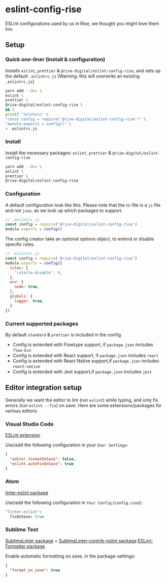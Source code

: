 # eslint-config-rise
ESLint configurations used by us in Rise, we thought you might love them too.

## Setup

### Quick *one*-liner (install & configuration)

Installs `eslint`, `prettier` & `@rise-digital/eslint-config-rise`,
and sets up the default `.eslintrc.js`
(Warning: this will overwrite an existing `.eslintrc.js`)

```sh
yarn add --dev \
eslint \
prettier \
@rise-digital/eslint-config-rise \
&& \
printf '%s\n%s\n' \
"const config = require('@rise-digital/eslint-config-rise')" \
"module.exports = config()" \
> .eslintrc.js
```

### Install

Install the necessary packages: `eslint`, `prettier` & `@rise-digital/eslint-config-rise`

```sh
yarn add --dev \
eslint \
prettier \
@rise-digital/eslint-config-rise
```

### Configuration

A default configuration look like this.
Please note that the rc-file is a `js` file and not `json`, as we look up which packages to support.

```js
// .eslintrc.js
const config = require('@rise-digital/eslint-config-rise')
module.exports = config()
```

The config creator take an optional options object, to extend or disable specific rules.

```js
// .eslintrc.js
const config = require('@rise-digital/eslint-config-rise')
module.exports = config({
  rules: {
    'rule/to-disable': 0,
  },
  env: {
    node: true,
  },
  globals: {
    logger: true,
  }
})
```

### Current supported packages

By default `standard` & `prettier` is included in the config.

* Config is extended with Flowtype support, if `package.json` includes `flow-bin`
* Config is extended with React support, if `package.json` includes `react`
* Config is extended with React Native support,if `package.json` includes `react-native`
* Config is extended with Jest support,if `package.json` includes `jest`


## Editor integration setup

Generally we want the editor to lint (run `eslint`) while typing, and only fix errors (run `eslint --fix`) on save.
Here are some extensions/packages for various editors:

### Visual Studio Code

[ESLint extension](https://marketplace.visualstudio.com/items?itemName=dbaeumer.vscode-eslint)

Use/add the following configuration in your `User Settings`:

```json
{
  "editor.formatOnSave": false,
  "eslint.autoFixOnSave": true
}
```

### Atom

[linter-eslint package](https://atom.io/packages/linter-eslint)

Use/add the following configuration in `Your Config` (`config.cson`):

```cson
"linter-eslint":
  fixOnSave: true
```

### Sublime Text

[Sublime​Linter package](https://packagecontrol.io/packages/SublimeLinter) + [Sublime​Linter-contrib-eslint package](https://packagecontrol.io/packages/SublimeLinter-contrib-eslint)
[ESLint-Formatter package](https://packagecontrol.io/packages/ESLint-Formatter)

Enable automatic formatting on save, in the package-settings:

```json
{
  "format_on_save": true
}
```
